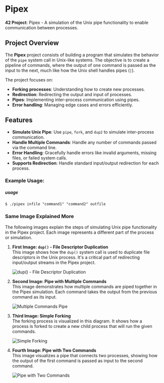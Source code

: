 # Pipex

**42 Project**: Pipex - A simulation of the Unix pipe functionality to enable communication between processes.

## Project Overview

The **Pipex** project consists of building a program that simulates the behavior of the `pipe` system call in Unix-like systems. The objective is to create a pipeline of commands, where the output of one command is passed as the input to the next, much like how the Unix shell handles pipes (`|`).

The project focuses on:
- **Forking processes**: Understanding how to create new processes.
- **Redirection**: Redirecting the output and input of processes.
- **Pipes**: Implementing inter-process communication using pipes.
- **Error handling**: Managing edge cases and errors efficiently.

## Features

- **Simulate Unix Pipe**: Use `pipe`, `fork`, and `dup2` to simulate inter-process communication.
- **Handle Multiple Commands**: Handle any number of commands passed via the command line.
- **Error Handling**: Gracefully handle errors like invalid arguments, missing files, or failed system calls.
- **Supports Redirection**: Handle standard input/output redirection for each process.

### Example Usage:

##### usage
    $ ./pipex infile "command1" "command2" outfile
### Same Image Explained More

The following images explain the steps of simulating Unix pipe functionality in the Pipex project. Each image represents a different part of the process or simulation.

1. **First Image: `dup()` - File Descriptor Duplication**  
   This image shows how the `dup()` system call is used to duplicate file descriptors in the Unix process. It's a critical part of redirecting input/output streams in the Pipex project.

   ![dup() - File Descriptor Duplication](https://media.discordapp.net/attachments/1330877911925919774/1336285066049097771/dup.png?ex=67a33ff2&is=67a1ee72&hm=3cbd6f17a742bef4968d8a77d627dc75456b07f136c7b034ffc16f69fd89b980&=&format=webp&quality=lossless)

2. **Second Image: Pipe with Multiple Commands**  
   This image demonstrates how multiple commands are piped together in the Pipex simulation. Each command takes the output from the previous command as its input.

   ![Multiple Commands Pipe](https://media.discordapp.net/attachments/1330877911925919774/1336285066346762311/pipe3.png?ex=67a33ff2&is=67a1ee72&hm=57b1ed4f83f0a78315064506580e26705bc7b59ce53b56006de32eddf2c89ed1&=&format=webp&quality=lossless)

3. **Third Image: Simple Forking**  
   The forking process is visualized in this diagram. It shows how a process is forked to create a new child process that will run the given commands.

   ![Simple Forking](https://media.discordapp.net/attachments/1330877911925919774/1336285066866724934/simple_fork.png?ex=67a33ff2&is=67a1ee72&hm=1a3ecd9a9bd93222aa9889c914698bd6b62e4eddebb3d6c483a942ff3862408e&=&format=webp&quality=lossless&width=866&height=565)

4. **Fourth Image: Pipe with Two Commands**  
   This image visualizes a pipe that connects two processes, showing how the output of the first command is passed as input to the second command.

   ![Pipe with Two Commands](https://media.discordapp.net/attachments/1330877911925919774/1336285066611134548/pipe_with_two-2.png?ex=67a33ff2&is=67a1ee72&hm=3cfe3e4187f2c31f5479255d3a35a9aeb747a8a5f727355e3958908f01c23940&=&format=webp&quality=lossless)
